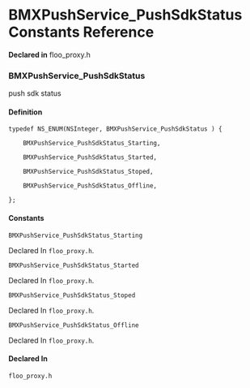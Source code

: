 # BMXPushService_PushSdkStatus Constants Reference

  **Declared in** floo_proxy.h  

### BMXPushService_PushSdkStatus

push sdk status

#### Definition
    typedef NS_ENUM(NSInteger, BMXPushService_PushSdkStatus ) {   
        
        BMXPushService_PushSdkStatus_Starting,
        
        BMXPushService_PushSdkStatus_Started,
        
        BMXPushService_PushSdkStatus_Stoped,
        
        BMXPushService_PushSdkStatus_Offline,
        
    };

#### Constants

<a name="" title="BMXPushService_PushSdkStatus_Starting"></a><code>BMXPushService_PushSdkStatus_Starting</code>

   Declared In `floo_proxy.h`.

<a name="" title="BMXPushService_PushSdkStatus_Started"></a><code>BMXPushService_PushSdkStatus_Started</code>

   Declared In `floo_proxy.h`.

<a name="" title="BMXPushService_PushSdkStatus_Stoped"></a><code>BMXPushService_PushSdkStatus_Stoped</code>

   Declared In `floo_proxy.h`.

<a name="" title="BMXPushService_PushSdkStatus_Offline"></a><code>BMXPushService_PushSdkStatus_Offline</code>

   Declared In `floo_proxy.h`.

#### Declared In
`floo_proxy.h`

